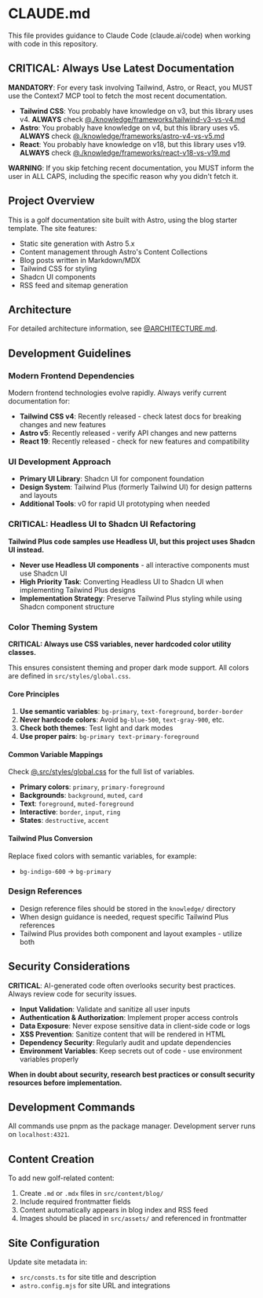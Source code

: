 # CLAUDE.md

This file provides guidance to Claude Code (claude.ai/code) when working with code in this repository.

## CRITICAL: Always Use Latest Documentation

**MANDATORY**: For every task involving Tailwind, Astro, or React, you MUST use the Context7 MCP tool to fetch the most recent documentation.

- **Tailwind CSS**: You probably have knowledge on v3, but this library uses v4. **ALWAYS** check [@./knowledge/frameworks/tailwind-v3-vs-v4.md](./knowledge/frameworks/tailwind-v3-vs-v4.md)
- **Astro**: You probably have knowledge on v4, but this library uses v5. **ALWAYS** check [@./knowledge/frameworks/astro-v4-vs-v5.md](./knowledge/frameworks/astro-v4-vs-v5.md)
- **React**: You probably have knowledge on v18, but this library uses v19. **ALWAYS** check [@./knowledge/frameworks/react-v18-vs-v19.md](./knowledge/frameworks/react-v18-vs-v19.md)

**WARNING**: If you skip fetching recent documentation, you MUST inform the user in ALL CAPS, including the specific reason why you didn't fetch it.

## Project Overview

This is a golf documentation site built with Astro, using the blog starter template. The site features:

- Static site generation with Astro 5.x
- Content management through Astro's Content Collections
- Blog posts written in Markdown/MDX
- Tailwind CSS for styling
- Shadcn UI components
- RSS feed and sitemap generation

## Architecture

For detailed architecture information, see [@ARCHITECTURE.md](ARCHITECTURE.md).

## Development Guidelines

### Modern Frontend Dependencies

Modern frontend technologies evolve rapidly. Always verify current documentation for:

- **Tailwind CSS v4**: Recently released - check latest docs for breaking changes and new features
- **Astro v5**: Recently released - verify API changes and new patterns
- **React 19**: Recently released - check for new features and compatibility

### UI Development Approach

- **Primary UI Library**: Shadcn UI for component foundation
- **Design System**: Tailwind Plus (formerly Tailwind UI) for design patterns and layouts
- **Additional Tools**: v0 for rapid UI prototyping when needed

### CRITICAL: Headless UI to Shadcn UI Refactoring

**Tailwind Plus code samples use Headless UI, but this project uses Shadcn UI instead.**

- **Never use Headless UI components** - all interactive components must use Shadcn UI
- **High Priority Task**: Converting Headless UI to Shadcn UI when implementing Tailwind Plus designs
- **Implementation Strategy**: Preserve Tailwind Plus styling while using Shadcn component structure

### Color Theming System

**CRITICAL: Always use CSS variables, never hardcoded color utility classes.**

This ensures consistent theming and proper dark mode support. All colors are defined in `src/styles/global.css`.

#### Core Principles

1. **Use semantic variables**: `bg-primary`, `text-foreground`, `border-border`
2. **Never hardcode colors**: Avoid `bg-blue-500`, `text-gray-900`, etc.
3. **Check both themes**: Test light and dark modes
4. **Use proper pairs**: `bg-primary text-primary-foreground`

#### Common Variable Mappings

Check [@.src/styles/global.css](./src/styles/global.css) for the full list of variables.

- **Primary colors**: `primary`, `primary-foreground`
- **Backgrounds**: `background`, `muted`, `card`
- **Text**: `foreground`, `muted-foreground`
- **Interactive**: `border`, `input`, `ring`
- **States**: `destructive`, `accent`

#### Tailwind Plus Conversion

Replace fixed colors with semantic variables, for example:

- `bg-indigo-600` → `bg-primary`

### Design References

- Design reference files should be stored in the `knowledge/` directory
- When design guidance is needed, request specific Tailwind Plus references
- Tailwind Plus provides both component and layout examples - utilize both

## Security Considerations

**CRITICAL**: AI-generated code often overlooks security best practices. Always review code for security issues.

- **Input Validation**: Validate and sanitize all user inputs
- **Authentication & Authorization**: Implement proper access controls
- **Data Exposure**: Never expose sensitive data in client-side code or logs
- **XSS Prevention**: Sanitize content that will be rendered in HTML
- **Dependency Security**: Regularly audit and update dependencies
- **Environment Variables**: Keep secrets out of code - use environment variables properly

**When in doubt about security, research best practices or consult security resources before implementation.**

## Development Commands

All commands use pnpm as the package manager. Development server runs on `localhost:4321`.

## Content Creation

To add new golf-related content:

1. Create `.md` or `.mdx` files in `src/content/blog/`
2. Include required frontmatter fields
3. Content automatically appears in blog index and RSS feed
4. Images should be placed in `src/assets/` and referenced in frontmatter

## Site Configuration

Update site metadata in:

- `src/consts.ts` for site title and description
- `astro.config.mjs` for site URL and integrations
